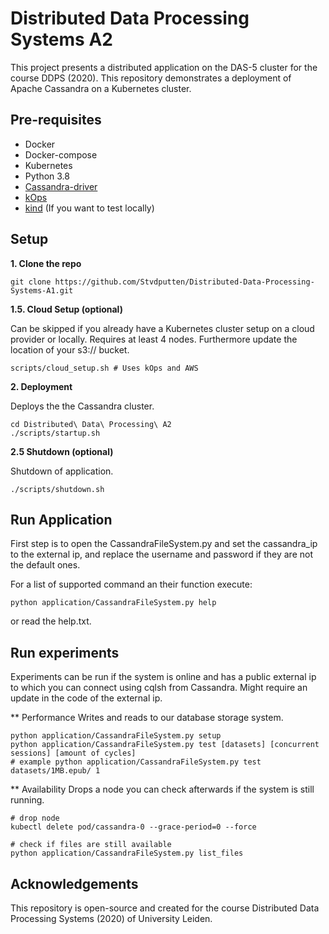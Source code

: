 # Distributed Data Processing Systems A2

This project presents a distributed application on the DAS-5 cluster for the course DDPS (2020). This repository 
demonstrates a deployment of Apache Cassandra on a Kubernetes cluster. 

## Pre-requisites
- Docker
- Docker-compose
- Kubernetes
- Python 3.8
- [Cassandra-driver](https://pypi.org/project/cassandra-driver/)
- [kOps](https://kops.sigs.k8s.io/getting_started/install/)
- [kind](https://kind.sigs.k8s.io/) (If you want to test locally)

## Setup 

**1. Clone the repo**
```
git clone https://github.com/Stvdputten/Distributed-Data-Processing-Systems-A1.git
```

**1.5. Cloud Setup (optional)** 

Can be skipped if you already have a Kubernetes cluster setup on a cloud provider or locally. Requires at least 4 nodes.
Furthermore update the location of your s3:// bucket.

```
scripts/cloud_setup.sh # Uses kOps and AWS 
```

**2. Deployment** 

Deploys the the Cassandra cluster.

```
cd Distributed\ Data\ Processing\ A2
./scripts/startup.sh
```

**2.5 Shutdown (optional)** 

Shutdown of application.

```
./scripts/shutdown.sh
```

## Run Application
First step is to open the CassandraFileSystem.py and set the cassandra_ip to the external ip, and replace the username and password if they are not the default ones.

For a list of supported command an their function execute:
```
python application/CassandraFileSystem.py help

```
or read the help.txt.
## Run experiments
Experiments can be run if the system is online and has a public external ip to which you can connect using cqlsh from Cassandra.
Might require an update in the code of the external ip.

** Performance
Writes and reads to our database storage system.
```
python application/CassandraFileSystem.py setup
python application/CassandraFileSystem.py test [datasets] [concurrent sessions] [amount of cycles]
# example python application/CassandraFileSystem.py test datasets/1MB.epub/ 1
```

** Availability
Drops a node you can check afterwards if the system is still running.
```
# drop node
kubectl delete pod/cassandra-0 --grace-period=0 --force 

# check if files are still available
python application/CassandraFileSystem.py list_files

```

## Acknowledgements

This repository is open-source and created for the course Distributed Data Processing Systems (2020) of University Leiden.
